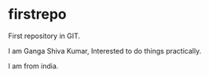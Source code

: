 # firstrepo
First repository in GIT.

I am Ganga Shiva Kumar, Interested to do things practically.

I am from india.